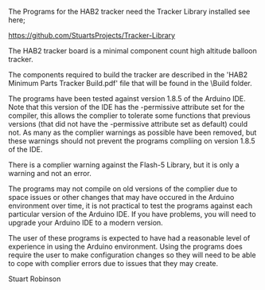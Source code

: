 The Programs for the HAB2 tracker need the Tracker Library installed see here;

https://github.com/StuartsProjects/Tracker-Library

The HAB2 tracker board is a minimal component count high altitude balloon tracker. 

The components required to build the tracker are described in the 'HAB2 Minimum Parts Tracker Build.pdf' file 
that will be found in the \Build folder. 

The programs have been tested against version 1.8.5 of the Arduino IDE. Note that this 
version of the IDE has the -permissive attribute set for the compiler, this allows the 
complier to tolerate some functions that previous versions (that did not have the -permissive
attribute set as default) could not. As many as the complier warnings as possible have been
removed, but these warnings should not prevent the programs compliing on version 1.8.5 of the IDE.

There is a complier warning against the Flash-5 Library, but it is only a warning and not an error. 

The programs may not compile on old versions of the complier due to space issues or other changes
that may have occured in the Arduino environment over time, it is not practical to test the 
programs against each particular version of the Arduino IDE. If you have problems, you will need 
to upgrade your Arduino IDE to a modern version. 

The user of these programs is expected to have had a reasonable level of experience in using the
Arduino environment. Using the programs does require the user to make configuration changes so
they will need to be able to cope with complier errors due to issues that they may create. 

Stuart Robinson


  